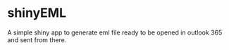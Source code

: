 # shinyEML

A simple shiny app to generate eml file ready to be opened in outlook 365 and sent from there.

